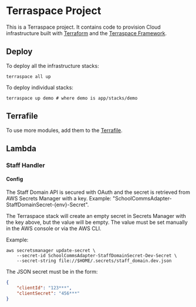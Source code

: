 # Terraspace Project

This is a Terraspace project. It contains code to provision Cloud infrastructure built with [Terraform](https://www.terraform.io/) and the [Terraspace Framework](https://terraspace.cloud/).

## Deploy

To deploy all the infrastructure stacks:

    terraspace all up

To deploy individual stacks:

    terraspace up demo # where demo is app/stacks/demo

## Terrafile

To use more modules, add them to the [Terrafile](https://terraspace.cloud/docs/terrafile/).

## Lambda

### Staff Handler

#### Config

The Staff Domain API is secured with OAuth and the secret is retrieved from AWS Secrets Manager with a key. Example:
"SchoolCommsAdapter-StaffDomainSecret-{env}-Secret".

The Terraspace stack will create an empty secret in Secrets Manager with the key above, but the value will be empty. The value must be set manually in the AWS console or via the AWS CLI.

Example:

```shell
aws secretsmanager update-secret \
    --secret-id SchoolCommsAdapter-StaffDomainSecret-Dev-Secret \
    --secret-string file://$HOME/.secrets/staff_domain.dev.json
```

The JSON secret must be in the form:

```json
{
    "clientId": "123***",
    "clientSecret": "456***"
}
```
